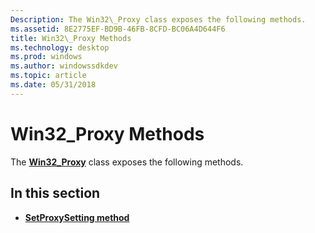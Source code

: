 ```yaml
---
Description: The Win32\_Proxy class exposes the following methods.
ms.assetid: 8E2775EF-BD9B-46FB-8CFD-BC06A4D644F6
title: Win32\_Proxy Methods
ms.technology: desktop
ms.prod: windows
ms.author: windowssdkdev
ms.topic: article
ms.date: 05/31/2018
---
```


# Win32\_Proxy Methods

The [**Win32\_Proxy**](win32-proxy.md) class exposes the following methods.

## In this section

-   [**SetProxySetting method**](setproxysetting-method-in-class-win32-proxy.md)

 

 



